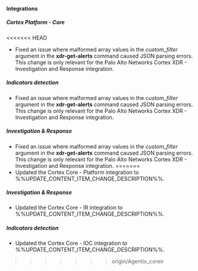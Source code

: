 
#### Integrations

##### Cortex Platform - Core

<<<<<<< HEAD
- Fixed an issue where malformed array values in the *custom_filter* argument in the **xdr-get-alerts** command caused JSON parsing errors. This change is only relevant for the Palo Alto Networks Cortex XDR - Investigation and Response integration.

##### Indicators detection

- Fixed an issue where malformed array values in the *custom_filter* argument in the **xdr-get-alerts** command caused JSON parsing errors. This change is only relevant for the Palo Alto Networks Cortex XDR - Investigation and Response integration.

##### Investigation & Response

- Fixed an issue where malformed array values in the *custom_filter* argument in the **xdr-get-alerts** command caused JSON parsing errors. This change is only relevant for the Palo Alto Networks Cortex XDR - Investigation and Response integration.
=======
- Updated the Cortex Core - Platform integration to %%UPDATE_CONTENT_ITEM_CHANGE_DESCRIPTION%%.

##### Investigation & Response

- Updated the Cortex Core - IR integration to %%UPDATE_CONTENT_ITEM_CHANGE_DESCRIPTION%%.

##### Indicators detection

- Updated the Cortex Core - IOC integration to %%UPDATE_CONTENT_ITEM_CHANGE_DESCRIPTION%%.
>>>>>>> origin/Agentix_coreir
